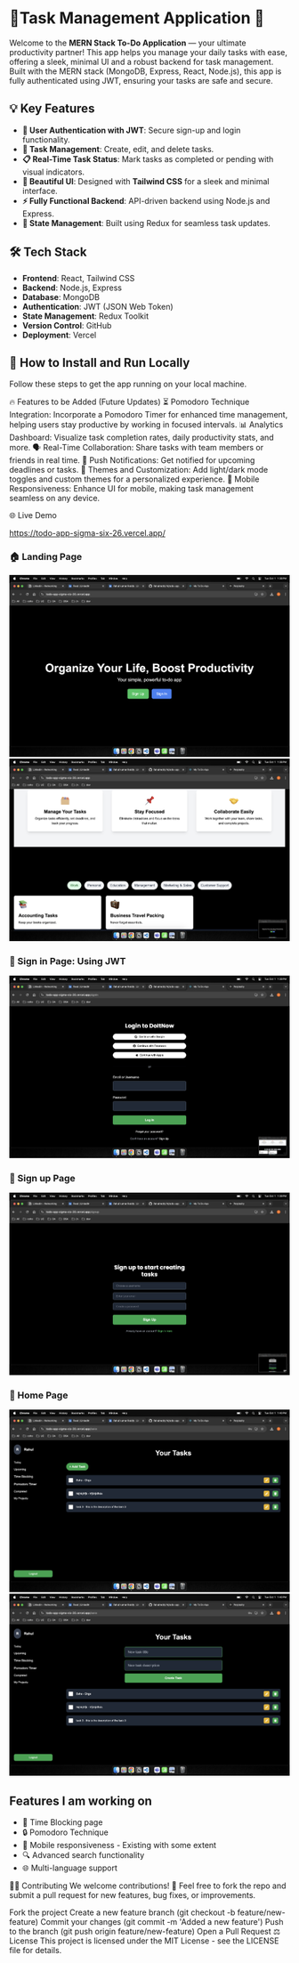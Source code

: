 # 🚀Task Management Application 🎯

Welcome to the **MERN Stack To-Do Application** — your ultimate productivity partner! This app helps you manage your daily tasks with ease, offering a sleek, minimal UI and a robust backend for task management. Built with the MERN stack (MongoDB, Express, React, Node.js), this app is fully authenticated using JWT, ensuring your tasks are safe and secure.

## 💡 Key Features
- **🔐 User Authentication with JWT**: Secure sign-up and login functionality.
- **📝 Task Management**: Create, edit, and delete tasks.
- **📋 Real-Time Task Status**: Mark tasks as completed or pending with visual indicators.
- **🎨 Beautiful UI**: Designed with **Tailwind CSS** for a sleek and minimal interface.
- **⚡ Fully Functional Backend**: API-driven backend using Node.js and Express.
- **🔄 State Management**: Built using Redux for seamless task updates.

## 🛠️ Tech Stack
- **Frontend**: React, Tailwind CSS
- **Backend**: Node.js, Express
- **Database**: MongoDB
- **Authentication**: JWT (JSON Web Token)
- **State Management**: Redux Toolkit
- **Version Control**: GitHub
- **Deployment**: Vercel

## 🚀 How to Install and Run Locally

Follow these steps to get the app running on your local machine.

🔥 Features to be Added (Future Updates)
⏳ Pomodoro Technique Integration: Incorporate a Pomodoro Timer for enhanced time management, helping users stay productive by working in focused intervals.
📊 Analytics Dashboard: Visualize task completion rates, daily productivity stats, and more.
🗣️ Real-Time Collaboration: Share tasks with team members or friends in real time.
🔔 Push Notifications: Get notified for upcoming deadlines or tasks.
🎨 Themes and Customization: Add light/dark mode toggles and custom themes for a personalized experience.
📱 Mobile Responsiveness: Enhance UI for mobile, making task management seamless on any device.

🌐 Live Demo

https://todo-app-sigma-six-26.vercel.app/


### 🏠 Landing Page

![landing Page ](./assets/landingpage.png)
![landing Page ](./assets/landingpage1.png)

### 🔐 Sign in Page: Using JWT
![Signin Page ](./assets/Signin.png)
### 👤 Sign up Page
![Signup Page ](./assets/SignUp.png)

### 🏡 Home Page
![Home Page ](./assets/HomePage.png)
![Task Page ](./assets/AddTask.png)




## Features I am working on

- 🚀 Time Blocking page
- 🔒 Pomodoro Technique
- 📱 Mobile responsiveness - Existing with some extent
- 🔍 Advanced search functionality
- 🌐 Multi-language support

🧑‍💻 Contributing
We welcome contributions! 🎉 Feel free to fork the repo and submit a pull request for new features, bug fixes, or improvements.

Fork the project
Create a new feature branch (git checkout -b feature/new-feature)
Commit your changes (git commit -m 'Added a new feature')
Push to the branch (git push origin feature/new-feature)
Open a Pull Request
⚖️ License
This project is licensed under the MIT License - see the LICENSE file for details.
